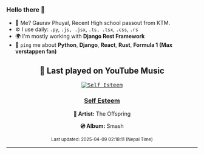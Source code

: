 ### Hello there 👋
- 💨 Me? Gaurav Phuyal, Recent High school passout from KTM.
- ⚙️ I use daily: `.py`, `.js, .jsx`, `.ts, .tsx`, `.css`, `.rs`
- 🌍 I'm mostly working with **Django Rest Framework**
- 💬 `ping` me about **Python**, **Django**, **React**, **Rust**, **Formula 1 (Max verstappen fan)**
<!-- YOUTUBE-MUSIC-START -->
<div align='center'>

## 🎵 Last played on YouTube Music

<kbd>

[![Self Esteem](https://lastfm.freetls.fastly.net/i/u/174s/8e61d9b028cea0da7188646cbee22bc5.jpg)](https://lastfm.freetls.fastly.net/i/u/174s/8e61d9b028cea0da7188646cbee22bc5.jpg)

</kbd>

### [Self Esteem](https://www.youtube.com/results?search_query=The%20Offspring%20Self%20Esteem)

**🎤 Artist:** The Offspring

**💿 Album:** Smash

<sub>Last updated: 2025-04-09 02:18:11 (Nepal Time)</sub>

</div>

<!-- YOUTUBE-MUSIC-END -->
<hr>


